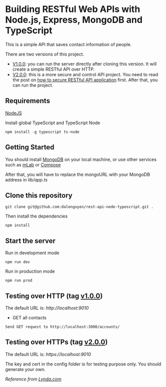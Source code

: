 # Building RESTful Web APIs with Node.js, Express, MongoDB and TypeScript

This is a simple API that saves contact information of people. 

There are two versions of this project. 

- [V1.0.0](https://github.com/dalenguyen/rest-api-node-typescript/tree/v1.0.0): you can run the server directly after cloning this version. It will create a simple RESTful API over HTTP. 
- [V2.0.0](https://github.com/dalenguyen/rest-api-node-typescript/tree/v2.0.0): this is a more secure and control API project. You need to read the post on [how to secure RESTful API application](https://itnext.io/building-restful-web-apis-with-node-js-express-mongodb-and-typescript-part-5-a80e5a7f03db) first. After that, you can run the project.

## Requirements

[NodeJS](https://nodejs.org/en/)

Install global TypeScript and TypeScript Node

```
npm install -g typescript ts-node
```

## Getting Started

You should install [MongoDB](https://docs.mongodb.com/manual/administration/install-community/) on your local machine, or use other services such as [mLab](https://mlab.com/) or [Compose](https://www.compose.com/compare/mongodb)

After that, you will have to replace the mongoURL with your MongoDB address in *lib/app.ts*

## Clone this repository

```
git clone git@github.com:dalenguyen/rest-api-node-typescript.git .
```

Then install the dependencies

```
npm install
```

## Start the server

Run in development mode

```
npm run dev
```

Run in production mode 

```
npm run prod
```

## Testing over HTTP (tag [v1.0.0](https://github.com/dalenguyen/rest-api-node-typescript/tree/v1.0.0))

The default URL is: *http://localhost:9010*

+ GET all contacts

```
Send GET request to http://localhost:3000/accounts/
```

## Testing over HTTPs (tag [v2.0.0](https://github.com/dalenguyen/rest-api-node-typescript/tree/v2.0.0))

The default URL is: *https://localhost:9010*

The key and cert in the config folder is for testing purpose only. You should generate your own.

*Reference from [Lynda.com](https://www.lynda.com/Node-js-tutorials/Next-steps/633869/671263-4.html)*
